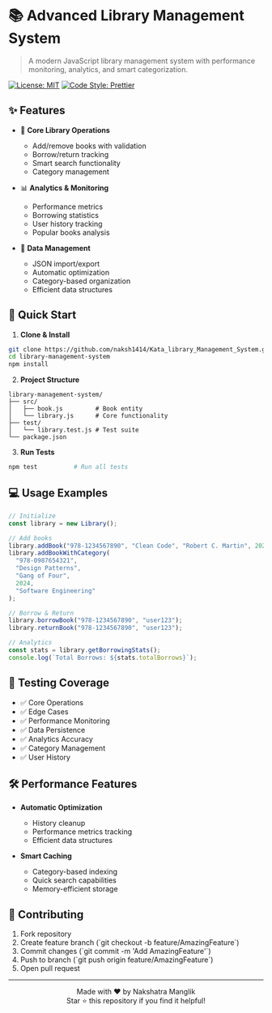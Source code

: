 # 📚 Advanced Library Management System

> A modern JavaScript library management system with performance monitoring, analytics, and smart categorization.

[![License: MIT](https://img.shields.io/badge/License-MIT-yellow.svg)](https://opensource.org/licenses/MIT)
[![Code Style: Prettier](https://img.shields.io/badge/Code_Style-Prettier-ff69b4.svg)](https://github.com/prettier/prettier)

## ✨ Features

- 📖 **Core Library Operations**
  - Add/remove books with validation
  - Borrow/return tracking
  - Smart search functionality
  - Category management

- 📊 **Analytics & Monitoring**
  - Performance metrics
  - Borrowing statistics
  - User history tracking
  - Popular books analysis

- 🔄 **Data Management**
  - JSON import/export
  - Automatic optimization
  - Category-based organization
  - Efficient data structures

## 🚀 Quick Start

1. **Clone & Install**
```bash
git clone https://github.com/naksh1414/Kata_library_Management_System.git
cd library-management-system
npm install
```

2. **Project Structure**
```
library-management-system/
├── src/
│   ├── book.js         # Book entity
│   └── library.js      # Core functionality
├── test/
│   └── library.test.js # Test suite
└── package.json
```

3. **Run Tests**
```bash
npm test          # Run all tests
```

## 💻 Usage Examples

```javascript
// Initialize
const library = new Library();

// Add books
library.addBook("978-1234567890", "Clean Code", "Robert C. Martin", 2024);
library.addBookWithCategory(
  "978-0987654321", 
  "Design Patterns", 
  "Gang of Four", 
  2024,
  "Software Engineering"
);

// Borrow & Return
library.borrowBook("978-1234567890", "user123");
library.returnBook("978-1234567890", "user123");

// Analytics
const stats = library.getBorrowingStats();
console.log(`Total Borrows: ${stats.totalBorrows}`);
```

## 🧪 Testing Coverage

- ✅ Core Operations
- ✅ Edge Cases
- ✅ Performance Monitoring
- ✅ Data Persistence
- ✅ Analytics Accuracy
- ✅ Category Management
- ✅ User History

## 🛠️ Performance Features

- **Automatic Optimization**
  - History cleanup
  - Performance metrics tracking
  - Efficient data structures

- **Smart Caching**
  - Category-based indexing
  - Quick search capabilities
  - Memory-efficient storage

## 🤝 Contributing

1. Fork repository
2. Create feature branch (\`git checkout -b feature/AmazingFeature\`)
3. Commit changes (\`git commit -m 'Add AmazingFeature'\`)
4. Push to branch (\`git push origin feature/AmazingFeature\`)
5. Open pull request

---

<div align="center">
  Made with ❤️ by Nakshatra Manglik
  <br>
  Star ⭐ this repository if you find it helpful!
</div> 
